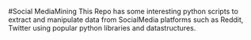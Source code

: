 #Social MediaMining
 This Repo has some interesting python scripts to extract and manipulate data from SocialMedia platforms such as Reddit, Twitter using popular python libraries and datastructures.